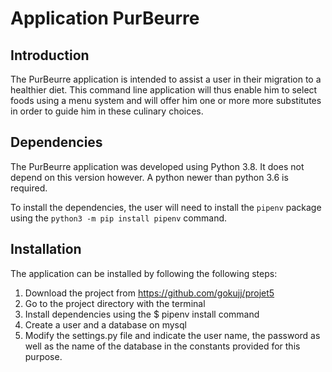 # Application PurBeurre

## Introduction

The PurBeurre application is intended to assist a user in their migration to a healthier diet. This command line application will thus enable him to select foods using a menu system and will offer him one or more more substitutes in order to guide him in these culinary choices.

## Dependencies

The PurBeurre application was developed using Python 3.8. It does not depend on this version however. A python newer than python 3.6 is required.

To install the dependencies, the user will need to install the `pipenv` package using the `python3 -m pip install pipenv` command.

## Installation

The application can be installed by following the following steps:

1. Download the project from https://github.com/gokujj/projet5
2. Go to the project directory with the terminal
3. Install dependencies using the $ pipenv install command
4. Create a user and a database on mysql
5. Modify the settings.py file and indicate the user name, the password as well as the name of the database in the constants provided for this purpose.
